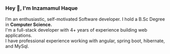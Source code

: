 ### Hey 👋, I'm Inzamamul Haque 
I’m an enthusiastic, self-motivated Software developer. I hold a B.Sc Degree in **Computer Science.**
<br>
I'm a full-stack developer with 4+ years of experience building web applications.
<br>
I have professional experience working with angular, spring boot, hibernate, and MySql.
<br>
<br>
